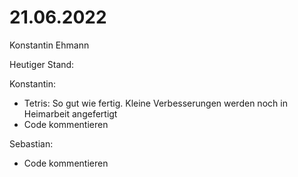 # 21.06.2022

Konstantin Ehmann

Heutiger Stand:

Konstantin:
- Tetris: So gut wie fertig. Kleine Verbesserungen werden noch in Heimarbeit angefertigt
- Code kommentieren

Sebastian:
- Code kommentieren
